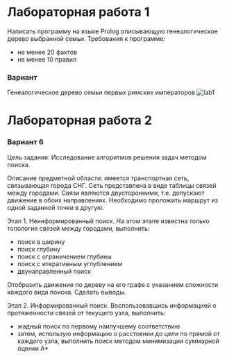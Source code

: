 # Лабораторная работа 1

Написать программу на языке Prolog описывающую генеалогическое дерево выбранной семьи. 
Требования к программе:
 * не менее 20 фактов
 * не менее 10 правил

### Вариант
Генеалогическое дерево семьи первых римских императоров
![lab1](https://github.com/Avvessalom/ITMO-Artificial-intelligence-systems/blob/master/img/L1.png)

# Лабораторная работа 2

### Вариант 6

Цель задания: Исследование алгоритмов решения задач методом поиска. 

Описание предметной области: имеется транспортная сеть, связывающая города СНГ. Сеть представлена в виде таблицы связей между городами. Связи являются двусторонними, т.е. допускают движение в обоих направлениях. Необходимо проложить маршрут из одной заданной точки в другую.

Этап 1. Неинформированный поиск. На этом этапе известна только топология связей между городами, выполнить:
 * поиск в ширину
 * поиск глубину
 * поиск с ограничением глубины
 * поиск с итеративным углублением
 * двунаправленный поиск
 
 Отобразить движение по дереву на его графе с указанием сложности каждого вида поиска. Сделать выводы.
 
 Этап 2. Информированный поиск. Воспользовавшись информацией о протяженности связей от текущего узла, выполнить:
 
  * жадный поиск по первому наилучшему соответствию
  * затем, использую информацию о расстоянии до цели по прямой от каждого узла, выполнить поиск методом минимизации суммарной оценки А*
